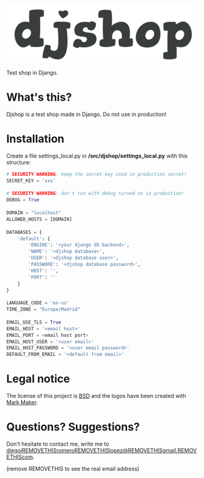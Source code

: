 

![Djshop](resources/images/logos/logo.png)


Test shop in Django.

# What's this?

Djshop is a test shop made in Django. Do not use in production!

# Installation

Create a file settings_local.py in **/src/djshop/settings_local.py** with this structure:

````python
# SECURITY WARNING: keep the secret key used in production secret!
SECRET_KEY = 'xxx'

# SECURITY WARNING: don't run with debug turned on in production!
DEBUG = True

DOMAIN = "localhost"
ALLOWED_HOSTS = [DOMAIN]

DATABASES = {
    'default': {
        'ENGINE': '<your django db backend>',
        'NAME': '<djshop database>',
        'USER': '<djshop database user>',
        'PASSWORD': '<djshop database password>',
        'HOST': '',
        'PORT': ''
    }
}

LANGUAGE_CODE = 'en-us'
TIME_ZONE = "Europe/Madrid"

EMAIL_USE_TLS = True
EMAIL_HOST = '<email host>'
EMAIL_PORT = <email host port>
EMAIL_HOST_USER = '<user email>'
EMAIL_HOST_PASSWORD = '<user email password>'
DEFAULT_FROM_EMAIL = '<default from email>'
````

# Legal notice

The license of this project is [BSD](LICENSE) and the logos have been created with [Mark Maker](http://emblemmatic.org/markmaker).


# Questions? Suggestions?

Don't hesitate to contact me, write me to diegojREMOVETHISromeroREMOVETHISlopez@REMOVETHISgmail.REMOVETHIScom.

(remove REMOVETHIS to see the real email address)